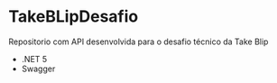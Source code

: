 # TakeBLipDesafio
Repositorio com API desenvolvida para o desafio técnico da Take Blip

 - .NET 5
 - Swagger
